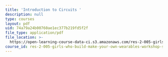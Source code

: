 ```yaml
---
title: 'Introduction to Circuits '
description: null
type: courses
layout: pdf
uid: 74a79a24b00760ae1ec377b219fd5f2f
file_type: application/pdf
file_location: >-
  https://open-learning-course-data-ci.s3.amazonaws.com/res-2-005-girls-who-build-make-your-own-wearables-workshop-spring-2015/74a79a24b00760ae1ec377b219fd5f2f_MITRES_2_005S15_Prog.pdf
course_id: res-2-005-girls-who-build-make-your-own-wearables-workshop-spring-2015
---
```

